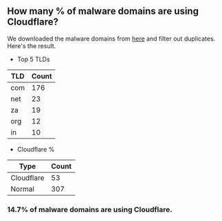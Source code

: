 ## How many % of malware domains are using Cloudflare?


We downloaded the malware domains from [here](https://urlhaus.abuse.ch) and filter out duplicates.
Here's the result.


[//]: # (start replacement)


- Top 5 TLDs

| TLD | Count |
| --- | --- |
| com | 176 |
| net | 23 |
| za | 19 |
| org | 12 |
| in | 10 |


- Cloudflare %

| Type | Count |
| --- | --- |
| Cloudflare | 53 |
| Normal | 307 |


### 14.7% of malware domains are using Cloudflare.